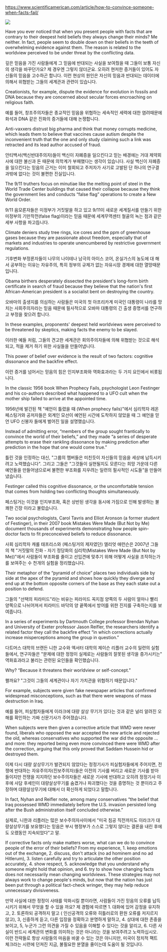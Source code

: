 https://www.scientificamerican.com/article/how-to-convince-someone-when-facts-fail/

![](https://www.scientificamerican.com/sciam/cache/file/9275A3F2-DE6C-4B3C-8090AD8F66863AF0.jpg?w=590&h=393&D82674CC-E1BD-4248-B1BCA13EDDE914FB)

Have you ever noticed that when you present people with facts that are contrary to their deepest held beliefs they always change their minds? Me neither. In fact, people seem to double down on their beliefs in the teeth of overwhelming evidence against them. The reason is related to the worldview perceived to be under threat by the conflicting data.

깊은 믿음을 가진 사람들에게 그 믿음에 반대되는 사실을 보여줬을 때 그들이 보통 자신의 생각을 바꾸던가요? 제 경우엔 그렇지 않더군요. 오히려 현저한 증거들이 있어도 자신들의 믿음을 고수하곤 합니다. 이런 현상의 원인은 자신의 믿음과 반대되는 데이터에 의해서 위협받는 그들의 세계관과 관련이 있습니다.


Creationists, for example, dispute the evidence for evolution in fossils and DNA because they are concerned about secular forces encroaching on religious faith.

예를 들어, 창조주의자들은 종교적인 믿음을 위협하는 세속적인 세력에 대한 염려때문에 화석과 DNA 같은 진화의 증거들에 대해 논쟁합니다.

Anti-vaxxers distrust big pharma and think that money corrupts medicine, which leads them to believe that vaccines cause autism despite the inconvenient truth that the one and only study claiming such a link was retracted and its lead author accused of fraud.

안티백서(백신반대주의자)들이 백신이 자폐증을 일으킨다고 믿는 배경에는 거대 제약회사에 대한 불신과 돈 때문에 의학계가 부패했다는 생각이 있습니다. 사실 백신이 자폐증을 일으킨다는 믿음의 근거는 이미 철회되고 주저자가 사기로 고발된 단 하나의 연구결과밖에 없다는 것이 불편한 진실입니다.

The 9/11 truthers focus on minutiae like the melting point of steel in the World Trade Center buildings that caused their collapse because they think the government lies and conducts “false flag” operations to create a New World Order.

9/11 음모론자들은 미정부가 거짓말을 하고 있고 9/11이 새로운 세계질서를 만들기 위한 미정부의 기만작전(false flag)이라는 믿음 때문에 세계무역센터 철골의 녹는 점과 같은 세부 사항을 파고듭니다.

Climate deniers study tree rings, ice cores and the ppm of greenhouse gases because they are passionate about freedom, especially that of markets and industries to operate unencumbered by restrictive government regulations.

기후변화 부정론자들이 나무의 나이테나 남극의 아이스 코어, 온실가스의 농도에 대 해서 공부하는 이유는 자유주의, 특히 정부의 규제가 없는 자유시장 경제에 대한 열망때문입니다.


Obama birthers desperately dissected the president's long-form birth certificate in search of fraud because they believe that the nation's first African-American president is a socialist bent on destroying the country.

오바마의 출생지를 의심하는 사람들은 미국의 첫 아프리카계 미국인 대통령이 나라를 망치는 사회주의자라는 믿음 때문에 필사적으로 오바마 대통령의 긴 출생 증명서를 연구하고 부정을 찾으려 합니다.


In these examples, proponents' deepest held worldviews were perceived to be threatened by skeptics, making facts the enemy to be slayed.

이러한 예들 처럼, 그들의 견고한 세계관은 회의주의자들에 의해 위협받는 것으로 해석되고, 적을 제거 하기 위한 사실들을 만들어냅니다.


This power of belief over evidence is the result of two factors: cognitive dissonance and the backfire effect.

이런 증거를 넘어서는 믿음의 힘은 인지부조화와 역화효과라는 두 가지 요인에서 비롯됩니다.

In the classic 1956 book When Prophecy Fails, psychologist Leon Festinger and his co-authors described what happened to a UFO cult when the mother ship failed to arrive at the appointed time.

1956년에 발간된 책 "예언이 틀렸을 때 (When prophecy fails)"에서 심리학자 레온 페스팅거와 공저자들은 외계인 모선이 예언된 시간에 도착하지 않았을 때 그 예언을 믿언 UFO 신봉자 들에게 벌어진 일을 설명했습니다.


Instead of admitting error, “members of the group sought frantically to convince the world of their beliefs,” and they made “a series of desperate attempts to erase their rankling dissonance by making prediction after prediction in the hope that one would come true.”

틀린 것을 인정하는 대신, "그룹의 멤버들은 미친듯이 자신들의 믿음을 세상에 납득시키려고 노력했습니다". 그리고 그들은 "그것들이 실현될지도 모른다는 희망 가운데 다른 예언들을 만들어냄으로써 불편한 부조화를 지우려는 일련의 필사적인 시도들"을 만들어냈습니다.

Festinger called this cognitive dissonance, or the uncomfortable tension that comes from holding two conflicting thoughts simultaneously.

페스팅거는 이것을 인지부조화, 혹은 상반된 생각을 동시에 가짐으로 인해 발생하는 불쾌한 긴장 이라고 불렀습니다.

Two social psychologists, Carol Tavris and Elliot Aronson (a former student of Festinger), in their 2007 book Mistakes Were Made (But Not by Me) document thousands of experiments demonstrating how people spin-doctor facts to fit preconceived beliefs to reduce dissonance.

사회 심리학자 캐롤 태프리스와 (페스팅거의 제자였던) 엘리엇 애런슨은 2007년 그들의 책 "거짓말의 진화 - 자기 정당화의 심리학(Mistakes Were Made (But Not by Me))"에서 사람들이 부조화를 줄이고 선입견에 맞추기 위해 어떻게 사실을 조작하는가를 보여주는 수 천개의 실험을 정리했습니다.


Their metaphor of the “pyramid of choice” places two individuals side by side at the apex of the pyramid and shows how quickly they diverge and end up at the bottom opposite corners of the base as they each stake out a position to defend.

그들의 "선택의 피라미드"라는 비유는 피라미드 꼭지점 양쪽의 두 사람이 얼마나 빨리 양쪽으로 나뉘어져서 피라미드 바닥의 양 끝쪽에서 방어를 위한 진지를 구축하는지를 보여줍니다.


In a series of experiments by Dartmouth College professor Brendan Nyhan and University of Exeter professor Jason Reifler, the researchers identify a related factor they call the backfire effect “in which corrections actually increase misperceptions among the group in question.”

다트머스 대학의 브랜든 니한 교수와 엑서터 대학의 제이슨 리플러 교수의 일련의 실험들에서, 연구자들은 "문제에 대한 정정이 실제로는 사람들의 잘못된 생각을 증가시키는" 역화효과라고 불리는 관련된 요인들을 확인했습니다.

Why? “Because it threatens their worldview or self-concept.”

왤까요? "그것이 그들의 세계관이나 자기 가치관을 위협하기 때문입니다."

For example, subjects were given fake newspaper articles that confirmed widespread misconceptions, such as that there were weapons of mass destruction in Iraq.

예를 들어, 피실험자들에게 이라크에 대량 살상 무기가 있다는 것과 같은 널리 알려진 오해를 확인하는 가짜 신문기사가 주어졌습니다.

When subjects were then given a corrective article that WMD were never found, liberals who opposed the war accepted the new article and rejected the old, whereas conservatives who supported the war did the opposite ... and more: they reported being even more convinced there were WMD after the correction, arguing that this only proved that Saddam Hussein hid or destroyed them.

이제 다시 대량 살상무기가 발견되지 않았다는 정정기사가 피실험자들에게 주어지면, 전쟁에 반대하는 자유주의자(진보주의자)들은 이전의 기사를 버리고 새로운 기사를 받아들이지만 전쟁을 지지하던 보수주의자들은 새로운 기사에 반대하고 오히려 정정기사 이후에 사담 후세인이 대량살상무기를 숨겼거나 파괴했다는 것을 증명하는 것 뿐이라고 주장하며 대량살상무기에 대해서 더 확신하게 되었다고 말합니다.


In fact, Nyhan and Reifler note, among many conservatives “the belief that Iraq possessed WMD immediately before the U.S. invasion persisted long after the Bush administration itself concluded otherwise.”

실제로, 니한과 리플러는 많은 보수주의자사이에서  "미국 침공 직전까지도 이라크가 대량살상무기를 보유했다는 믿음은 부시 행정부가 스스로 그렇지 않다는 결론을 내린 후에도 오랬동안 지속되었다"고 말.

If corrective facts only make matters worse, what can we do to convince people of the error of their beliefs? From my experience, 1. keep emotions out of the exchange, 2. discuss, don't attack (no ad hominem and no ad Hitlerum), 3. listen carefully and try to articulate the other position accurately, 4. show respect, 5. acknowledge that you understand why someone might hold that opinion, and 6. try to show how changing facts does not necessarily mean changing worldviews. These strategies may not always work to change people's minds, but now that the nation has just been put through a political fact-check wringer, they may help reduce unnecessary divisiveness.

만약 사실에 대한 정정이 사태를 악화시킬 뿐이라면, 사람들이 가진 믿음의 오류를 납득시키기 위해서 무엇을 할 수 있을 까요? 제 경험에 따르면 1. 대화에 있어 감정을 유지하고, 2. 토론하되 공격하지 말고 ( 인신공격의 오류와 히틀러로의 환원 오류를 저지르지 않고), 3, 신중하게 듣고, 다른 입장을 정확하고 분명하게 말하고, 4. 상대에 대한 존중을 보이고, 5, 누군가 그런 의견을 가질 수 있음을 이해할 수 있다는 것을 알리고, 6. 다른 사실이 반드시 세계관의 변화를 의미하는 것은 아니라는 것을 보여주려고 노력하십시오. 이런 전략들로 항상 사람들의 마음을 바꿀 수 있는 것은 아니지만, 미국이 정치적 팩트 체크라는 시련에 던져진 지금, 불필요한 분열을 줄이는데 도움이 될 것입니다.
